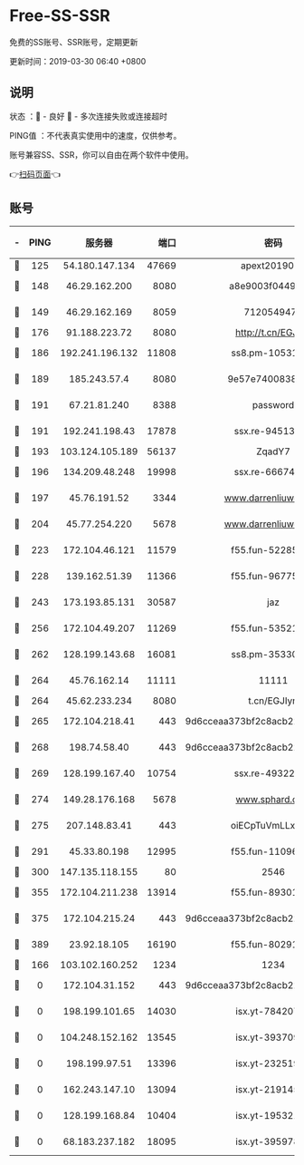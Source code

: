 # Free-SS-SSR

免费的SS账号、SSR账号，定期更新

更新时间：2019-03-30 06:40 +0800

## 说明

状态     ：🙂 - 良好 🙁 - 多次连接失败或连接超时

PING值   ：不代表真实使用中的速度，仅供参考。

账号兼容SS、SSR，你可以自由在两个软件中使用。

👉[扫码页面](https://liesauer.github.io/Free-SS-SSR/)👈

## 账号

|-|PING|服务器|端口|密码|加密方式|区域|
|:----:|:----:|:-----:|-----:|:----:|:----:|:----:|
|🙂|125|54.180.147.134|47669|apext2019001|chacha20|KR|
|🙂|148|46.29.162.200|8080|a8e9003f0449cea5|chacha20-ietf|RU|
|🙂|149|46.29.162.169|8059|7120549471|aes-256-cfb||
|🙂|176|91.188.223.72|8080|http://t.cn/EGJIyrl|rc4-md5|RU|
|🙂|186|192.241.196.132|11808|ss8.pm-10531723|aes-256-cfb|US|
|🙂|189|185.243.57.4|8080|9e57e7400838a01e|chacha20-ietf|US|
|🙂|191|67.21.81.240|8388|password|aes-256-cfb|US|
|🙂|191|192.241.198.43|17878|ssx.re-94513263|aes-256-cfb|US|
|🙂|193|103.124.105.189|56137|ZqadY7|chacha20|US|
|🙂|196|134.209.48.248|19998|ssx.re-66674376|aes-256-cfb|US|
|🙂|197|45.76.191.52|3344|www.darrenliuwei.com|aes-256-cfb|JP|
|🙂|204|45.77.254.220|5678|www.darrenliuwei.com|aes-256-cfb|SG|
|🙂|223|172.104.46.121|11579|f55.fun-52285743|aes-256-cfb|SG|
|🙂|228|139.162.51.39|11366|f55.fun-96775690|aes-256-cfb|SG|
|🙂|243|173.193.85.131|30587|jaz|aes-256-cfb|US|
|🙂|256|172.104.49.207|11269|f55.fun-53521114|aes-256-cfb|SG|
|🙂|262|128.199.143.68|16081|ss8.pm-35330221|aes-256-cfb|SG|
|🙂|264|45.76.162.14|11111|11111|aes-256-cfb|SG|
|🙂|264|45.62.233.234|8080|t.cn/EGJIyrl|rc4-md5|CA|
|🙂|265|172.104.218.41|443|9d6cceaa373bf2c8acb22e60b6a58be6|aes-256-cfb|US|
|🙂|268|198.74.58.40|443|9d6cceaa373bf2c8acb22e60b6a58be6|aes-256-cfb|US|
|🙂|269|128.199.167.40|10754|ssx.re-49322932|aes-256-cfb|SG|
|🙂|274|149.28.176.168|5678|www.sphard.com|aes-256-cfb|AU|
|🙂|275|207.148.83.41|443|oiECpTuVmLLxk4Ts|aes-256-cfb|AU|
|🙂|291|45.33.80.198|12995|f55.fun-11096059|aes-256-cfb|US|
|🙂|300|147.135.118.155|80|2546|chacha20|US|
|🙂|355|172.104.211.238|13914|f55.fun-89301150|aes-256-cfb|US|
|🙂|375|172.104.215.24|443|9d6cceaa373bf2c8acb22e60b6a58be6|aes-256-cfb|US|
|🙂|389|23.92.18.105|16190|f55.fun-80291265|aes-256-cfb|US|
|🙂|166|103.102.160.252|1234|1234|rc4-md5|JP|
|🙁|0|172.104.31.152|443|9d6cceaa373bf2c8acb22e60b6a58be6|aes-256-cfb|US|
|🙁|0|198.199.101.65|14030|isx.yt-78420788|aes-256-cfb|US|
|🙁|0|104.248.152.162|13545|isx.yt-39370951|aes-256-cfb|SG|
|🙁|0|198.199.97.51|13396|isx.yt-23251925|aes-256-cfb|US|
|🙁|0|162.243.147.10|13094|isx.yt-21914576|aes-256-cfb|US|
|🙁|0|128.199.168.84|10404|isx.yt-19532178|aes-256-cfb|SG|
|🙁|0|68.183.237.182|18095|isx.yt-39597881|aes-256-cfb|SG|
